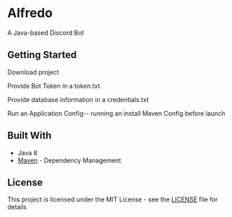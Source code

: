 # Alfredo

A Java-based Discord Bot

## Getting Started

Download project

Provide Bot Token in a token.txt

Provide database information in a credentials.txt

Run an Application Config-- running an install Maven Config before launch

## Built With

* Java 8
* [Maven](https://maven.apache.org/) - Dependency Management

## License

This project is licensed under the MIT License - see the [LICENSE](LICENSE) file for details
